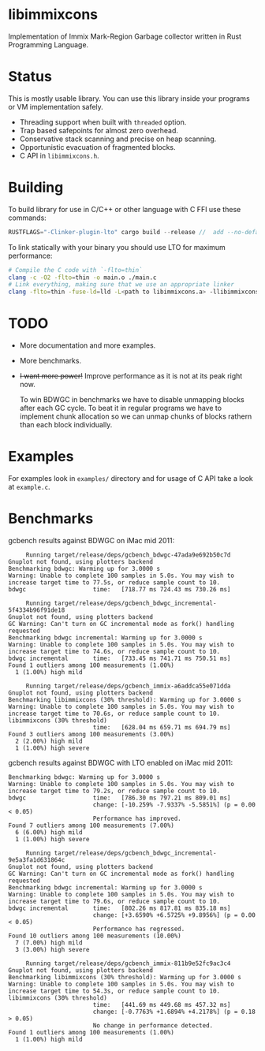 # libimmixcons

Implementation of Immix Mark-Region Garbage collector written in Rust Programming Language.

# Status

This is mostly usable library. You can use this library inside your programs or VM implementation safely.

- Threading support when built with `threaded` option.
- Trap based safepoints for almost zero overhead.
- Conservative stack scanning and precise on heap scanning.
- Opportunistic evacuation of fragmented blocks.
- C API in `libimmixcons.h`.

# Building

To build library for use in C/C++ or other language with C FFI use these commands:

```rust
RUSTFLAGS="-Clinker-plugin-lto" cargo build --release //  add --no-default-features to build single threaded GC
```

To link statically with your binary you should use LTO for maximum performance:

```bash
# Compile the C code with `-flto=thin`
clang -c -O2 -flto=thin -o main.o ./main.c
# Link everything, making sure that we use an appropriate linker
clang -flto=thin -fuse-ld=lld -L<path to libimmixcons.a> -llibimmixcons -o main -O2 ./cmain.o
```

# TODO

- More documentation and more examples.
- More benchmarks.
- ~~I want more power!~~ Improve performance as it is not at its peak right now.

  To win BDWGC in benchmarks we have to disable unmapping blocks after each GC cycle. To beat it in regular programs
  we have to implement chunk allocation so we can unmap chunks of blocks rathern than each block individually.

# Examples

For examples look in `examples/` directory and for usage of C API take a look at `example.c`.

# Benchmarks

gcbench results against BDWGC on iMac mid 2011:

```
     Running target/release/deps/gcbench_bdwgc-47ada9e692b50c7d
Gnuplot not found, using plotters backend
Benchmarking bdwgc: Warming up for 3.0000 s
Warning: Unable to complete 100 samples in 5.0s. You may wish to increase target time to 77.5s, or reduce sample count to 10.
bdwgc                   time:   [718.77 ms 724.43 ms 730.26 ms]

     Running target/release/deps/gcbench_bdwgc_incremental-5f4334b96f91de18
Gnuplot not found, using plotters backend
GC Warning: Can't turn on GC incremental mode as fork() handling requested
Benchmarking bdwgc incremental: Warming up for 3.0000 s
Warning: Unable to complete 100 samples in 5.0s. You may wish to increase target time to 74.6s, or reduce sample count to 10.
bdwgc incremental       time:   [733.45 ms 741.71 ms 750.51 ms]
Found 1 outliers among 100 measurements (1.00%)
  1 (1.00%) high mild

     Running target/release/deps/gcbench_immix-a6addca55e071dda
Gnuplot not found, using plotters backend
Benchmarking libimmixcons (30% threshold): Warming up for 3.0000 s
Warning: Unable to complete 100 samples in 5.0s. You may wish to increase target time to 70.6s, or reduce sample count to 10.
libimmixcons (30% threshold)
                        time:   [628.04 ms 659.71 ms 694.79 ms]
Found 3 outliers among 100 measurements (3.00%)
  2 (2.00%) high mild
  1 (1.00%) high severe
```

gcbench results against BDWGC with LTO enabled on iMac mid 2011:

```
Benchmarking bdwgc: Warming up for 3.0000 s
Warning: Unable to complete 100 samples in 5.0s. You may wish to increase target time to 79.2s, or reduce sample count to 10.
bdwgc                   time:   [786.30 ms 797.21 ms 809.01 ms]
                        change: [-10.259% -7.9337% -5.5851%] (p = 0.00 < 0.05)
                        Performance has improved.
Found 7 outliers among 100 measurements (7.00%)
  6 (6.00%) high mild
  1 (1.00%) high severe

     Running target/release/deps/gcbench_bdwgc_incremental-9e5a3fa1d631864c
Gnuplot not found, using plotters backend
GC Warning: Can't turn on GC incremental mode as fork() handling requested
Benchmarking bdwgc incremental: Warming up for 3.0000 s
Warning: Unable to complete 100 samples in 5.0s. You may wish to increase target time to 79.6s, or reduce sample count to 10.
bdwgc incremental       time:   [802.26 ms 817.81 ms 835.18 ms]
                        change: [+3.6590% +6.5725% +9.8956%] (p = 0.00 < 0.05)
                        Performance has regressed.
Found 10 outliers among 100 measurements (10.00%)
  7 (7.00%) high mild
  3 (3.00%) high severe

     Running target/release/deps/gcbench_immix-811b9e52fc9ac3c4
Gnuplot not found, using plotters backend
Benchmarking libimmixcons (30% threshold): Warming up for 3.0000 s
Warning: Unable to complete 100 samples in 5.0s. You may wish to increase target time to 54.3s, or reduce sample count to 10.
libimmixcons (30% threshold)
                        time:   [441.69 ms 449.68 ms 457.32 ms]
                        change: [-0.7763% +1.6894% +4.2178%] (p = 0.18 > 0.05)
                        No change in performance detected.
Found 1 outliers among 100 measurements (1.00%)
  1 (1.00%) high mild
```
